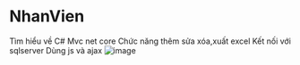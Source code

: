 # NhanVien
Tìm hiểu về C# Mvc net core
Chức năng thêm sửa xóa,xuất excel
Kết nối với sqlserver
Dùng js và ajax
![image](https://github.com/user-attachments/assets/ba46eb8a-0775-48ad-aec7-aaf97b540b30)
